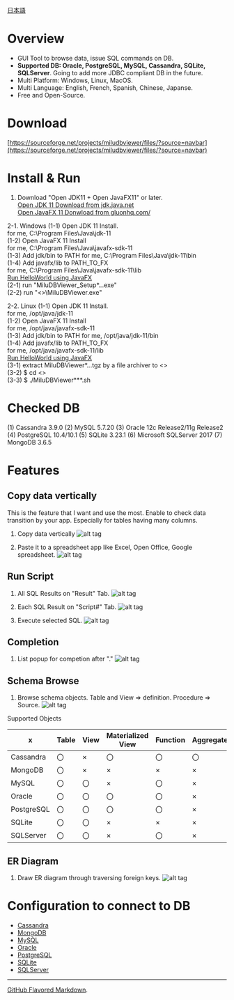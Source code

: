 [日本語](README_ja.md)

# Overview

- GUI Tool to browse data, issue SQL commands on DB.
- **Supported DB: Oracle, PostgreSQL, MySQL, Cassandra, SQLite, SQLServer**. Going to add more JDBC compliant DB in the future.
- Multi Platform: Windows, Linux, MacOS.
- Multi Language: English, French, Spanish, Chinese, Japanse.
- Free and Open-Source.

# Download

[https://sourceforge.net/projects/miludbviewer/files/?source=navbar](https://sourceforge.net/projects/miludbviewer/files/?source=navbar)

# Install & Run

1. Download "Open JDK11 + Open JavaFX11" or later.  
   [Open JDK 11 Download from jdk.java.net](https://jdk.java.net/)  
   [Open JavaFX 11 Donwload from gluonhq.com/](https://gluonhq.com/products/javafx/)  
   
2-1. Windows
(1-1) Open JDK 11 Install.  
for me, C:\Program Files\Java\jdk-11  
(1-2) Open JavaFX 11 Install  
for me, C:\Program Files\Java\javafx-sdk-11  
(1-3) Add jdk/bin to PATH
for me, C:\Program Files\Java\jdk-11\bin  
(1-4) Add javafx/lib to PATH_TO_FX  
for me, C:\Program Files\Java\javafx-sdk-11\lib  
[Run HelloWorld using JavaFX](https://openjfx.io/openjfx-docs/#install-javafx)  
(2-1) run "MiluDBViewer_Setup*.*.*.exe"  
(2-2) run "<<your path>>\MiluDBViewer.exe"  

2-2. Linux
(1-1) Open JDK 11 Install.  
for me, /opt/java/jdk-11  
(1-2) Open JavaFX 11 Install  
for me, /opt/java/javafx-sdk-11  
(1-3) Add jdk/bin to PATH
for me, /opt/java/jdk-11/bin  
(1-4) Add javafx/lib to PATH_TO_FX  
for me, /opt/java/javafx-sdk-11/lib  
[Run HelloWorld using JavaFX](https://openjfx.io/openjfx-docs/#install-javafx)  
(3-1) extract MiluDBViewer*.*.*.tgz by a file archiver to <<your path>>  
(3-2) $ cd <<your path>>  
(3-3) $ ./MiluDBViewer***.sh  

# Checked DB
(1) Cassandra 3.9.0
(2) MySQL 5.7.20
(3) Oracle 12c Release2/11g Release2
(4) PostgreSQL 10.4/10.1
(5) SQLite 3.23.1
(6) Microsoft SQLServer 2017
(7) MongoDB 3.6.5

# Features

## Copy data vertically
This is the feature that I want and use the most.
Enable to check data transition by your app.
Especially for tables having many columns.

1. Copy data vertically
![alt tag](doc/en/c01.copy_01.png)

2. Paste it to a spreadsheet app like Excel, Open Office, Google spreadsheet.
![alt tag](doc/en/c01.copy_02_excel.png)

## Run Script

1. All SQL Results on "Result" Tab.
![alt tag](doc/en/s01.01result.png)

2. Each SQL Result on "Script#" Tab.
![alt tag](doc/en/s01.02script7.png)

3. Execute selected SQL.
![alt tag](doc/en/s01.03result_single.png)

## Completion

1. List popup for competion after "."
![alt tag](doc/en/c02.completion.png)

## Schema Browse

1. Browse schema objects. Table and View => definition. Procedure => Source.
![alt tag](doc/en/c03.schema_browse.png)

Supported Objects

x|Table|View|Materialized View|Function|Aggregate|Procedure|Package|Type|Trigger|Sequence
-|-----|----|-----------------|--------|---------|---------|-------|----|-------|--------
Cassandra|〇|×|〇|〇|〇|×|×|〇|×|×
MongoDB|〇|×|×|×|×|×|×|×|×|×
MySQL|〇|〇|×|〇|×|〇|×|〇|×
Oracle|〇|〇|〇|〇|×|〇|〇|〇|〇|〇
PostgreSQL|〇|〇|〇|〇|×|×|×|〇|〇|〇
SQLite|〇|〇|×|×|×|×|×|×|×|×
SQLServer|〇|〇|×|〇|×|〇|×|〇|〇|〇

## ER Diagram

1. Draw ER diagram through traversing foreign keys.
![alt tag](doc/en/c04.er_diagram.png)

# Configuration to connect to DB

- [Cassandra](doc/en/START_Cassandra.md)
- [MongoDB](doc/en/START_MongoDB.md)
- [MySQL](doc/en/START_MySQL.md)
- [Oracle](doc/en/START_Oracle.md)
- [PostgreSQL](doc/en/START_PostgreSQL.md)
- [SQLite](doc/en/START_SQLite.md)
- [SQLServer](doc/en/START_SQLServer.md)

<hr>

[GitHub Flavored Markdown](https://guides.github.com/features/mastering-markdown/).

